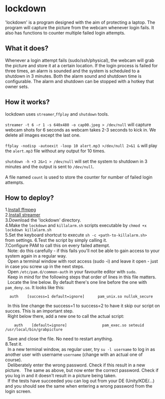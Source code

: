 # lockdown
'lockdown' is a program designed with the aim of protecting a laptop. The program will capture the picture from the webcam whenever login fails. It also has functions to counter multiple failed login attempts. 
<br>
## What it does?
Whenever a login attempt fails (sudo/ssh/physical), the webcam will grab the picture and store it at a certain location. If the login process is failed for three times, an alarm is sounded and the system is scheduled to a shutdown in 3 minutes. Both the alarm sound and shutdown time is configurable. The alarm and shutdown can be stopped with a hotkey that owner sets.
<br>
## How it works?
lockdown uses ```streamer```,```ffplay``` and ```shutdown``` tools.<br><br>
```streamer -t 6 -r 1 -s 640x480 -o cap00.jpeg > /dev/null``` will capture webcam shots for 6 seconds as webcam takes 2-3 seconds to kick in. We delete all images except the last one.<br><br>
```ffplay -nodisp -autoexit -loop 10 alert.mp3 >/dev/null 2>&1 &``` will play the ```alert.mp3``` file without any output for 10 times.<br><br>
```shutdown -h +3 2&>1 > /dev/null``` will set the system to shutdown in 3 minutes and the output is sent to ```/dev/null```.<br><br>
A file named ```count``` is used to store the counter for number of failed login attempts.<br>

## How to deploy?
1.[Install ffmpeg](https://www.tecmint.com/install-ffmpeg-in-linux/)<br>
2.[Install streamer](https://www.devmanuals.net/install/ubuntu/ubuntu-12-04-lts-precise-pangolin/install-streamer.html)<br>
3.Download the 'lockdown' directory.<br>
4.Make the ```lockdown``` and ```killalarm.sh``` scripts executable by ```chmod +x lockdown killalarm.sh```<br>
5.Set the keyboard shortcut to execute ```sh -c <path-to-killalarm.sh>```<br> from settings.
6.Test the script by simply calling it.<br>
7.Configure PAM to call this on every failed attempt.<br>
&nbsp;&nbsp;Note: do this carefully - if this fails you'll not be able to gain access to your system again in a regular way.<br>
&nbsp;&nbsp;Open a terminal window with root access (sudo -i) and leave it open - just in case you screw up in the next steps.<br>
&nbsp;&nbsp;Open ```/etc/pam.d/common-auth``` in your favourite editor with ```sudo```.<br>
&nbsp;&nbsp;Keep in mind for the following steps that order of lines in this file matters.<br>
&nbsp;&nbsp;Locate the line below. By default there's one line before the one with ```pam_deny.so```. It looks like this: <br>
```
  auth    [success=1 default=ignore]      pam_unix.so nullok_secure
```
&nbsp;&nbsp;In this line change the success=1 to success=2 to have it skip our script on succes. This is an important step.<br>
&nbsp;&nbsp;Right below there, add a new one to call the actual script:<br>
```
    auth    [default=ignore]                pam_exec.so seteuid /usr/local/bin/grabpicture
```
&nbsp;&nbsp;Save and close the file. No need to restart anything.<br>
8.Test it.<br>
&nbsp;&nbsp;In a new terminal window, as regular user, try ```su -l username``` to log in as another user with username ```username``` (change with an actual one of course).<br>
&nbsp;&nbsp;Deliberately enter the wrong password. Check if this result in a new picture.
&nbsp;&nbsp;The same as above, but now enter the correct password. Check if you log in and it doesn't result in a picture being taken.<br>
&nbsp;&nbsp;If the tests have succeeded you can log out from your DE (Unity/KDE/...) and you should see the same when entering a wrong password from the login screen.
